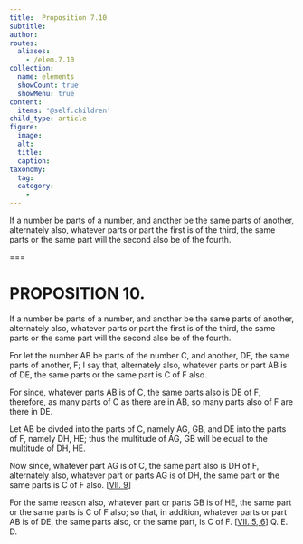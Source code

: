 ```yaml
---
title:  Proposition 7.10
subtitle: 
author:
routes:
  aliases:
    - /elem.7.10
collection:
  name: elements
  showCount: true
  showMenu: true
content:
  items: '@self.children'
child_type: article
figure:
  image:
  alt:
  title:
  caption:
taxonomy:
  tag:
  category:
    - 
---
```


<p>
       <hi rend="ital">If a number be parts of a number, and another be the same parts of another, alternately also, whatever parts or part the first is of the third, the same parts or the same part will the second also be of the fourth.</hi>
      </p>

===

<h1>PROPOSITION 10.</h1>
<p>
       <span class="ital">If a number be parts of a number, and another be the same parts of another, alternately also, whatever parts or part the first is of the third, the same parts or the same part will the second also be of the fourth.</span>
      </p>

<p>For let the number <span class="ital">AB</span> be parts of the number <span class="ital">C</span>, and another, <span class="ital">DE</span>, the same parts of another, <span class="ital">F</span>; I say that, alternately also, whatever parts or part <span class="ital">AB</span> is of <span class="ital">DE</span>, the same parts or the same part is <span class="ital">C</span> of <span class="ital">F</span> also. 
      </p>

<p>For since, whatever parts <span class="ital">AB</span> is of <span class="ital">C</span>, the same parts also is <span class="ital">DE</span> of <span class="ital">F</span>, therefore, as many parts of <span class="ital">C</span> as there are in <span class="ital">AB</span>, so many parts also of <span class="ital">F</span> are there in <span class="ital">DE</span>. </p>

<p>Let <span class="ital">AB</span> be divded into the parts of <span class="ital">C</span>, namely <span class="ital">AG</span>, <span class="ital">GB</span>, and <span class="ital">DE</span> into the parts of <span class="ital">F</span>, namely <span class="ital">DH</span>, <span class="ital">HE</span>; thus the multitude of <span class="ital">AG</span>, <span class="ital">GB</span> will be equal to the multitude of <span class="ital">DH</span>, <span class="ital">HE</span>. </p>

<p>Now since, whatever part <span class="ital">AG</span> is of <span class="ital">C</span>, the same part also is <span class="ital">DH</span> of <span class="ital">F</span>, alternately also, whatever part or parts <span class="ital">AG</span> is of <span class="ital">DH</span>, the same part or the same parts is <span class="ital">C</span> of <span class="ital">F</span> also. [<a href="/elem.7.9">VII. 9</a>] </p>

<p>For the same reason also, whatever part or parts <span class="ital">GB</span> is of <span class="ital">HE</span>, the same part or the same parts is <span class="ital">C</span> of <span class="ital">F</span> also; <pb n="311"/>so that, in addition, whatever parts or part <span class="ital">AB</span> is of <span class="ital">DE</span>, the same parts also, or the same part, is <span class="ital">C</span> of <span class="ital">F</span>. [<a href="/elem.7.5 elem.7.6">VII. 5, 6</a>] Q. E. D.</p>
